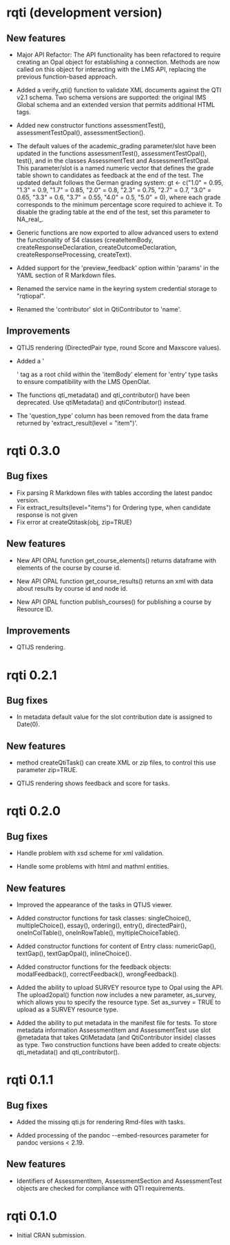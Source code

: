 # rqti (development version)

## New features

* Major API Refactor: The API functionality has been refactored to require creating an Opal object for establishing a connection. Methods are now called on this object for interacting with the LMS API, replacing the previous function-based approach.

* Added a verify_qti() function to validate XML documents against the QTI v2.1 schema. Two schema versions are supported: the original IMS Global schema and an extended version that permits additional HTML tags.

* Added new constructor functions assessmentTest(), assessmentTestOpal(), assessmentSection().

* The default values of the academic_grading parameter/slot have been updated in the functions assessmentTest(), assessmentTestOpal(), test(), and in the classes AssessmentTest and AssessmentTestOpal. This parameter/slot is a named numeric vector that defines the grade table shown to candidates as feedback at the end of the test. The updated default follows the German grading system: gt <- c("1.0" = 0.95, "1.3" = 0.9, "1.7" = 0.85, "2.0" = 0.8, "2.3" = 0.75, "2.7" = 0.7, "3.0" = 0.65, "3.3" = 0.6, "3.7" = 0.55, "4.0" = 0.5, "5.0" = 0), where each grade corresponds to the minimum percentage score required to achieve it. To disable the grading table at the end of the test, set this parameter to NA_real_.

* Generic functions are now exported to allow advanced users to extend the functionality of S4 classes (createItemBody, createResponseDeclaration, createOutcomeDeclaration, createResponseProcessing, createText).

* Added support for the 'preview_feedback' option within 'params' in the YAML section of R Markdown files.

* Renamed the service name in the keyring system credential storage to "rqtiopal".

* Renamed the 'contributor' slot in QtiContributor to 'name'.

## Improvements

* QTIJS rendering (DirectedPair type, round Score and Maxscore values).

* Added a '<div>' tag as a root child within the 'itemBody' element for 'entry' type tasks to ensure compatibility with the LMS OpenOlat.

* The functions qti_metadata() and qti_contributor() have been deprecated. Use qtiMetadata() and qtiContributor() instead.

* The 'question_type' column has been removed from the data frame returned by 'extract_result(level = "item")'.

# rqti 0.3.0

## Bug fixes

* Fix parsing R Markdown files with tables according the latest pandoc version.
* Fix extract_results(level="items") for Ordering type, when candidate response
is not given
* Fix error at createQtitask(obj, zip=TRUE)

## New features

* New API OPAL function get_course_elements() returns dataframe with elements of 
the course by course id.

* New API OPAL function get_course_results() returns an xml with data about 
results by course id and node id.

* New API OPAL function publish_courses() for publishing a course by Resource ID.

## Improvements

* QTIJS rendering.

# rqti 0.2.1

## Bug fixes

* In metadata default value for the slot contribution date is assigned to 
Date(0). 

## New features

* method createQtiTask() can create XML or zip files, to control this use 
parameter zip=TRUE.

* QTIJS rendering shows feedback and score for tasks.

# rqti 0.2.0

## Bug fixes

* Handle problem with xsd scheme for xml validation.

* Handle some problems with html and mathml entities.

## New features

* Improved the appearance of the tasks in QTIJS viewer.

* Added constructor functions for task classes: singleChoice(), multipleChoice(),
essay(), ordering(), entry(), directedPair(), oneInColTable(), oneInRowTable(),
myltipleChoiceTable().

* Added constructor functions for content of Entry class: numericGap(), textGap(),
textGapOpal(), inlineChoice().

* Added constructor functions for the feedback objects: modalFeedback(),
correctFeedback(), wrongFeedback().

* Added the ability to upload SURVEY resource type to Opal using the API. The upload2opal() function now includes a new parameter, as_survey, which allows you to specify the resource type. Set as_survey = TRUE to upload as a SURVEY 
resource type.

* Added the ability to put metadata in the manifest file for tests. To store metadata information AssessmentItem and AssessmentTest use slot @metadata that takes QtiMetadata (and QtiContributor inside) classes as type. Two construction functions have been added to create objects: qti_metadata() and qti_contributor().

# rqti 0.1.1

## Bug fixes

* Added the missing qti.js for rendering Rmd-files with tasks.

* Added processing of the pandoc --embed-resources parameter for pandoc versions < 2.19.

## New features

* Identifiers of AssessmentItem, AssessmentSection and AssessmentTest objects are checked for compliance with QTI requirements.

# rqti 0.1.0

* Initial CRAN submission.
